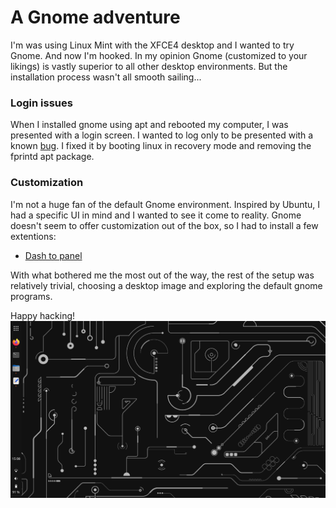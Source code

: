 # A Gnome adventure

I'm was using Linux Mint with the XFCE4 desktop and I wanted to try Gnome. 
And now I'm hooked. In my opinion Gnome (customized to your likings) is vastly superior to 
all other desktop environments. But the installation process wasn't all smooth sailing...

### Login issues
When I installed gnome using apt and rebooted my computer, I was presented with a login 
screen. I wanted to log only to be presented with a known [bug](https://bugzilla.redhat.com/show_bug.cgi?id=1933520). I fixed it by booting linux in recovery mode and removing the fprintd apt package.

### Customization
I'm not a huge fan of the default Gnome environment. Inspired by Ubuntu, I had a specific UI in mind 
and I wanted to see it come to reality. Gnome doesn't seem to offer customization out of the box, so I had 
to install a few extentions:

- [Dash to panel](https://extensions.gnome.org/extension/1160/dash-to-panel/)

With what bothered me the most out of the way, the rest of the setup was relatively trivial, 
choosing a desktop image and exploring the default gnome programs.

Happy hacking!
![desktop](desktop-environment.png)
